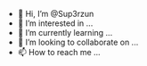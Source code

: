 - 👋 Hi, I’m @Sup3rzun
- 👀 I’m interested in ...
- 🌱 I’m currently learning ...
- 💞️ I’m looking to collaborate on ...
- 📫 How to reach me ...

<!---
Sup3rzun/Sup3rzun is a ✨ special ✨ repository because its `README.md` (this file) appears on your GitHub profile.
You can click the Preview link to take a look at your changes.
--->
